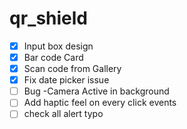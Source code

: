 # qr_shield

- [x] Input box design
- [x] Bar code Card
- [x] Scan code from Gallery
- [x] Fix date picker issue
- [ ] Bug -Camera Active in background
- [ ] Add haptic feel on every click events
- [ ] check all alert typo
